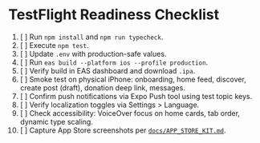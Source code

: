 # TestFlight Readiness Checklist

1. [ ] Run `npm install` and `npm run typecheck`.
2. [ ] Execute `npm test`.
3. [ ] Update `.env` with production-safe values.
4. [ ] Run `eas build --platform ios --profile production`.
5. [ ] Verify build in EAS dashboard and download `.ipa`.
6. [ ] Smoke test on physical iPhone: onboarding, home feed, discover, create post (draft), donation deep link, messages.
7. [ ] Confirm push notifications via Expo Push tool using test topic keys.
8. [ ] Verify localization toggles via Settings > Language.
9. [ ] Check accessibility: VoiceOver focus on home cards, tab order, dynamic type scaling.
10. [ ] Capture App Store screenshots per [`docs/APP_STORE_KIT.md`](APP_STORE_KIT.md).
